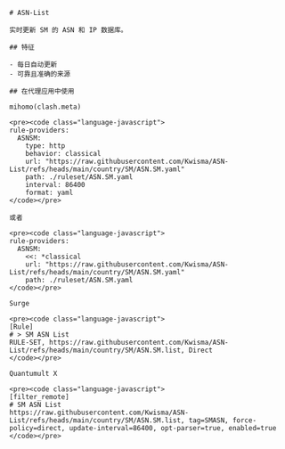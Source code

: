 
    # ASN-List
    
    实时更新 SM 的 ASN 和 IP 数据库。
    
    ## 特征
    
    - 每日自动更新
    - 可靠且准确的来源
    
    ## 在代理应用中使用
    
    mihomo(clash.meta)
   
    <pre><code class="language-javascript">
    rule-providers:
      ASNSM:
        type: http
        behavior: classical
        url: "https://raw.githubusercontent.com/Kwisma/ASN-List/refs/heads/main/country/SM/ASN.SM.yaml"
        path: ./ruleset/ASN.SM.yaml
        interval: 86400
        format: yaml
    </code></pre>

    或者

    <pre><code class="language-javascript">
    rule-providers:
      ASNSM:
        <<: *classical
        url: "https://raw.githubusercontent.com/Kwisma/ASN-List/refs/heads/main/country/SM/ASN.SM.yaml"
        path: ./ruleset/ASN.SM.yaml
    </code></pre>
    
    Surge
    
    <pre><code class="language-javascript">
    [Rule]
    # > SM ASN List
    RULE-SET, https://raw.githubusercontent.com/Kwisma/ASN-List/refs/heads/main/country/SM/ASN.SM.list, Direct
    </code></pre>
    
    Quantumult X
    
    <pre><code class="language-javascript">
    [filter_remote]
    # SM ASN List
    https://raw.githubusercontent.com/Kwisma/ASN-List/refs/heads/main/country/SM/ASN.SM.list, tag=SMASN, force-policy=direct, update-interval=86400, opt-parser=true, enabled=true
    </code></pre>
    